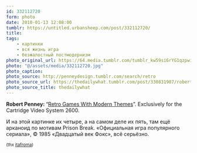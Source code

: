 ```yaml
---
id: 332112720
form: photo
date: 2010-01-13 12:08:00
tumblr: https://untitled.urbansheep.com/post/332112720/
title:
tags:
    - картинки
    - вся жизнь игра
    - безжалостный постмодернизм
photo_original_url: https://64.media.tumblr.com/tumblr_kw59si6rYG1qzpwi0o1_1280.jpg
photo: "@/assets/media/332112720.jpg"
photo_caption:
photo_source: http://penneydesign.tumblr.com/search/retro
photo_source_url: https://thedailywhat.tumblr.com/post/330831907/robert-penney-retro-games-with-modern-themes
photo_source_title: thedailywhat
---
```


<p><b>Robert Penney: </b>“<a href="http://penneydesign.tumblr.com/search/retro">Retro Games With Modern Themes</a>”. Exclusively for the Cartridge Video System 2600.</p>

<p>И на этой картинке их четыре, а на самом деле их пять, там ещё арканоид по мотивам Prison Break. «Официальная игра популярного сериала», © 1985 «Двадцатый век Фокс», всё серьёзно.</p>

<p><small>(thx <a href="http://itafroma.tumblr.com/post/332099092/thedailywhat-robert-penney-retro-games-with" class="tumblr_blog">itafroma</a>)</small></p>
